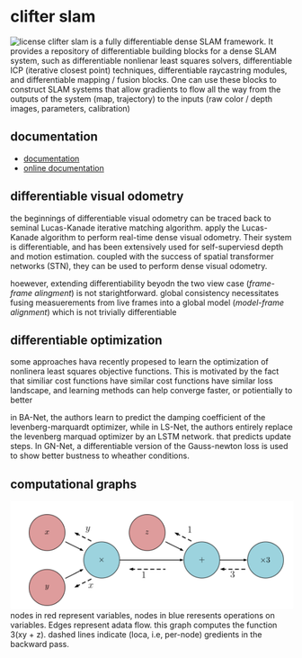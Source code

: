 # clifter slam
![license](https://img.shields.io/github/license/slowy07/clifter_slam?style=for-the-badge)
clifter slam is a fully differentiable dense SLAM framework. It provides a repository of differentiable building blocks for a dense SLAM system, such as differentiable nonlienar least squares solvers, differentiable ICP (iterative closest point) techniques, differentiable raycastring modules, and differentiable mapping / fusion blocks. One can use these blocks to construct SLAM systems that allow gradients to flow all the way from the outputs of the system (map, trajectory) to the inputs (raw color / depth images, parameters, calibration)

## documentation
- [documentation](documentation/install.md)
- [online documentation](https://slowy07.github.io/clifter_slam)


## differentiable visual odometry
the beginnings of differentiable visual odometry can be traced back to seminal Lucas-Kanade iterative matching algorithm. apply the Lucas-Kanade algorithm to perform real-time dense visual odometry. Their system is differentiable, and has been extensively used for self-superviesd depth and motion estimation. coupled with the success of spatial transformer networks (STN), they can be used to perform dense visual odometry.

hoewever, extending differentiability beyodn the two view case (_frame-frame alingment_) is not starightforward. global consistency necessitates fusing measuerements from live frames into a global model (_model-frame alignment_) which is not trivially differentiable

## differentiable optimization
some approaches hava recently propesed to learn the optimization of nonlinera least squares objective functions. This is motivated by the fact that similiar cost functions have similar cost functions have similar loss landscape, and learning methods can help converge faster, or potientially to better

in BA-Net, the authors learn to predict the damping coefficient of the levenberg-marquardt optimizer, while in LS-Net, the authors entirely replace the levenberg marquad optimizer by an LSTM network. that predicts update steps. In GN-Net, a differentiable version of the Gauss-newton loss is used to show better bustness to wheather conditions.

## computational graphs

![graph_node](image_data/computational.png)
nodes in red represent variables, nodes in blue reresents operations on variables. Edges represent adata flow. this graph computes the function 3(xy + z).
dashed lines indicate (loca, i.e, per-node) gredients in the backward pass.
